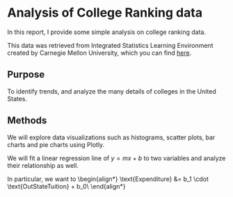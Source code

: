 # Analysis of College Ranking data

In this report, I provide some simple analysis on college ranking data.

This data was retrieved from Integrated Statistics Learning Environment created by Carnegie Mellon University, which you can find [here](https://isle.stat.cmu.edu/data-explorers/collegerankings/).

## Purpose

To identify trends, and analyze the many details of colleges in the United States.

## Methods

We will explore data visualizations such as histograms, scatter plots, bar charts and pie charts using Plotly.

We will fit a linear regression line of $y=mx+b$ to two variables and analyze their relationship as well.

In particular, we want to 
\begin{align*}
\text{Expenditure} &= b_1 \cdot \text{OutStateTuition} + b_0\\
\end{align*}